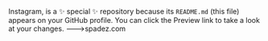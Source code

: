


Instagram,  is a ✨ special ✨ repository because its `README.md` (this file) appears on your GitHub profile.
You can click the Preview link to take a look at your changes.
--->spadez.com
